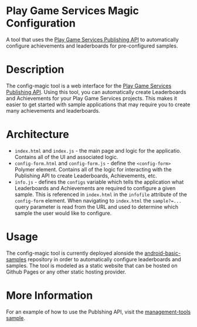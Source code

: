 # Play Game Services Magic Configuration
A tool that uses the [Play Game Services Publishing API](https://developers.google.com/games/services/publishing/) to automatically configure achievements and leaderboards for pre-configured samples.

# Description
The config-magic tool is a web interface for the [Play Game Services Publishing API](https://developers.google.com/games/services/publishing/). Using this tool, you can automatically create Leaderboards and Achievements for your Play Game Services projects. This makes it easier to get started with sample applications that may require you to create many achievements and leaderboards.

# Architecture

  * `index.html` and `index.js` - the main page and logic for the applicatio. Contains all of the UI and associated logic.
  * `config-form.html` and `config-form.js` - define the `<config-form>` Polymer element. Contains all of the logic for interacting with the Publishing API to create Leaderboards, Achievements, etc.
  * `info.js` - defines the `configs` variable which tells the application what Leaderboards and Achievements are required to configure a given sample. This is referenced in `index.html` in the `infofile` attribute of the `config-form` element.  When navigating to `index.html` the `sample?=...` query parameter is read from the URL and used to determine which sample the user would like to configure.

# Usage
The config-magic tool is currently deployed alonside the [android-basic-samples](https://github.com/playgameservices/android-basic-samples) repository in order to automatically configure leaderboards and samples. The tool is modeled as a static website that can be hosted on Github Pages or any other static hosting provider.

# More Information
For an example of how to use the Publshing API, visit the [management-tools sample](https://github.com/playgameservices/management-tools).
